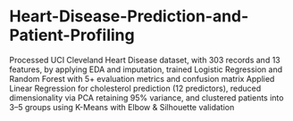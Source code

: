 # Heart-Disease-Prediction-and-Patient-Profiling
Processed UCI Cleveland Heart Disease dataset, with 303 records and 13 features, by applying EDA and imputation, trained Logistic Regression and Random Forest with 5+ evaluation metrics and confusion matrix
Applied Linear Regression for cholesterol prediction (12 predictors), reduced dimensionality via PCA retaining
95% variance, and clustered patients into 3–5 groups using K-Means with Elbow & Silhouette validation
